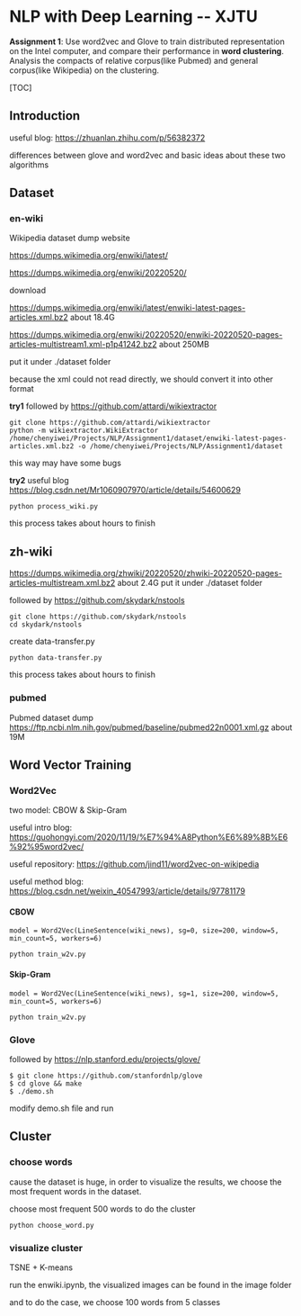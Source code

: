 # NLP with Deep Learning -- XJTU

**Assignment 1**: Use word2vec and Glove to train distributed representation on the Intel computer, and compare their performance in **word clustering**. Analysis the compacts of relative corpus(like Pubmed) and general corpus(like Wikipedia) on the clustering.

[TOC]

## Introduction 

useful blog: https://zhuanlan.zhihu.com/p/56382372

differences between glove and word2vec and basic ideas about these two algorithms

## Dataset

### en-wiki

Wikipedia dataset dump website  

https://dumps.wikimedia.org/enwiki/latest/

https://dumps.wikimedia.org/enwiki/20220520/

download

https://dumps.wikimedia.org/enwiki/latest/enwiki-latest-pages-articles.xml.bz2 about 18.4G

https://dumps.wikimedia.org/enwiki/20220520/enwiki-20220520-pages-articles-multistream1.xml-p1p41242.bz2 about 250MB

put it under ./dataset folder

because the xml could not read directly, we should convert it into other format

**try1** followed by https://github.com/attardi/wikiextractor

```
git clone https://github.com/attardi/wikiextractor
python -m wikiextractor.WikiExtractor /home/chenyiwei/Projects/NLP/Assignment1/dataset/enwiki-latest-pages-articles.xml.bz2 -o /home/chenyiwei/Projects/NLP/Assignment1/dataset
```

this way may have some bugs

**try2**  useful blog https://blog.csdn.net/Mr1060907970/article/details/54600629

```
python process_wiki.py
```

this process takes about hours to finish

## zh-wiki

https://dumps.wikimedia.org/zhwiki/20220520/zhwiki-20220520-pages-articles-multistream.xml.bz2 about 2.4G     put it under ./dataset folder

followed by https://github.com/skydark/nstools

```
git clone https://github.com/skydark/nstools
cd skydark/nstools
```

create data-transfer.py

```
python data-transfer.py
```

this process takes about hours to finish

### pubmed

Pubmed dataset dump https://ftp.ncbi.nlm.nih.gov/pubmed/baseline/pubmed22n0001.xml.gz about 19M



## Word Vector Training

### Word2Vec

two model: CBOW & Skip-Gram

useful intro blog: https://guohongyi.com/2020/11/19/%E7%94%A8Python%E6%89%8B%E6%92%95word2vec/

useful repository: https://github.com/jind11/word2vec-on-wikipedia

useful method blog: https://blog.csdn.net/weixin_40547993/article/details/97781179

#### CBOW

```
model = Word2Vec(LineSentence(wiki_news), sg=0, size=200, window=5, min_count=5, workers=6)
```

```
python train_w2v.py
```

#### Skip-Gram

```
model = Word2Vec(LineSentence(wiki_news), sg=1, size=200, window=5, min_count=5, workers=6)
```

```
python train_w2v.py
```

### Glove

followed by https://nlp.stanford.edu/projects/glove/

```
$ git clone https://github.com/stanfordnlp/glove
$ cd glove && make
$ ./demo.sh
```

modify demo.sh file and run

## Cluster

### choose words

cause the dataset is huge, in order to visualize the results, we choose the most frequent words in the dataset.

choose most frequent 500 words to do the cluster

```
python choose_word.py
```

### visualize cluster

TSNE + K-means

run the enwiki.ipynb, the visualized images can be found in the image folder

and to do the case, we choose 100 words from 5 classes 
